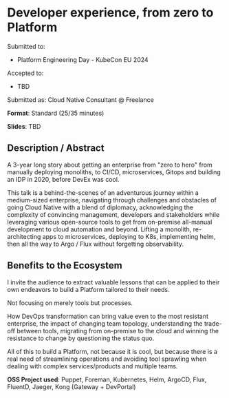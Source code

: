# Developer experience, from zero to Platform

Submitted to:
- Platform Engineering Day - KubeCon EU 2024 

Accepted to: 
- TBD

Submitted as: Cloud Native Consultant @ Freelance

**Format**: Standard (25/35 minutes)

**Slides**: TBD

## Description / Abstract

A 3-year long story about getting an enterprise from "zero to hero" from manually deploying monoliths, to CI/CD, microservices, Gitops and building an IDP in 2020, before DevEx was cool.

This talk is a behind-the-scenes of an adventurous journey within a medium-sized enterprise, navigating through challenges and obstacles of going Cloud Native with a blend of diplomacy, acknowledging the complexity of convincing management, developers and stakeholders while leveraging various open-source tools to get from on-premise all-manual development to cloud automation and beyond.
Lifting a monolith, re-architecting apps to microservices, deploying to K8s, implementing helm, then all the way to Argo / Flux without forgetting observability.

## Benefits to the Ecosystem

I invite the audience to extract valuable lessons that can be applied to their own endeavors to build a Platform tailored to their needs.

Not focusing on merely tools but processes.

How DevOps transformation can bring value even to the most resistant enterprise, the impact of changing team topology, understanding the trade-off between tools, migrating from on-premise to the cloud and winning the resistance to change by questioning the status quo.

All of this to build a Platform, not because it is cool, but because there is a real need of streamlining operations and avoiding tool sprawling when dealing with complex services/products and multiple teams.

**OSS Project used**: Puppet, Foreman, Kubernetes, Helm, ArgoCD, Flux, FluentD, Jaeger, Kong (Gateway + DevPortal)
